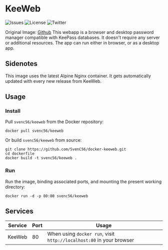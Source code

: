 # KeeWeb
![Issues](https://img.shields.io/github/issues/SvenC56/docker-keeweb) ![License](https://img.shields.io/github/license/SvenC56/docker-keeweb) ![Twitter](https://img.shields.io/twitter/url/https/github.com%2FSvenC56%2Fdocker-keeweb)

Original Image: [Github](https://github.com/keeweb/keeweb)
This webapp is a browser and desktop password manager compatible with KeePass databases. It doesn't require any server or additional resources. The app can run either in browser, or as a desktop app.

## Sidenotes
This image uses the latest Alpine Nginx container. It gets automatically updated with every new release from KeeWeb.

## Usage

### Install

Pull `svenc56/keeweb` from the Docker repository:

    docker pull svenc56/keeweb


Or build `svenc56/keeweb` from source:

    git clone https://github.com/SvenC56/docker-keeweb.git
    cd dockerfile
    docker build -t svenc56/keeweb .

### Run

Run the image, binding associated ports, and mounting the present working
directory:

    docker run -d -p 80:80 svenc56/keeweb


## Services

Service     | Port | Usage
------------|------|------
KeeWeb      | 80 | When using `docker run`, visit `http://localhost:80` in your browser
